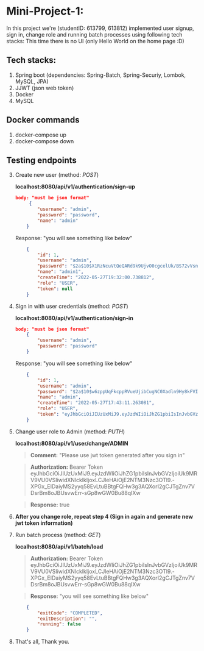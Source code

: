# Mini-Project-1:

In this project we're (studentID: 613799, 613812) implemented user signup, sign in, change role and running batch processes using following tech stacks:
This time there is no UI (only Hello World on the home page :D)

## Tech stacks:
1. Spring boot (dependencies: Spring-Batch, Spring-Securiy, Lombok, MySQL, JPA)
2. JJWT (json web token)
3. Docker
4. MySQL 

## Docker commands
1. docker-compose up
2. docker-compose down

## Testing endpoints

3. Create new user (method: *POST*)

    **localhost:8080/api/v1/authentication/sign-up**
    ```json
    body: "must be json format"
         {
            "username": "admin",
            "password": "password",
            "name": "admin"
        }
     ```           
    Response: "you will see something like below"
    ```json
        {
            "id": 1,
            "username": "admin",
            "password": "$2a$10$X1RzNcuVtQeQARd9k9UjvO0cgcelUk/BS72vVsn00HR.9HFy7a796",
            "name": "admin1",
            "createTime": "2022-05-27T19:32:00.738812",
            "role": "USER",
            "token": null
        }
    ```

4. Sign in with user credentials (method: *POST*)

    **localhost:8080/api/v1/authentication/sign-in**
    ```json
    body: "must be json format"
        {
            "username": "admin",
            "password": "password"
        }
    ```
    Response: "you will see something like below"
    ```json
        {
            "id": 1,
            "username": "admin",
            "password": "$2a$10$w6zppUqFkcppRVueUjibCugNC0Xadln9Hy8kFVIbCYOT9yqihvIT2",
            "name": "admin",
            "createTime": "2022-05-27T17:43:11.263081",
            "role": "USER",
            "token": "eyJhbGciOiJIUzUxMiJ9.eyJzdWIiOiJhZG1pbiIsInJvbGVzIjoiUk9MRV9BRE1JTiIsInVzZXJJZCI6MSwiZXhwIjoxNjUzNzc4MzgwfQ.jZm-QwW3Kgr1P505pkgWNsdffbuZu4Dbr9FX-YpxEY4cMgR_mBwkbcg-yBHFX3-drbTcARU7W5x1Mn8ME8D7LA"
        }
    ```

5. Change user role to Admin (method: *PUTH*)

    **localhost:8080/api/v1/user/change/ADMIN**
    >**Comment:** "Please use jwt token generated after you sign in"
   
    >**Authorization:** Bearer Token eyJhbGciOiJIUzUxMiJ9.eyJzdWIiOiJhZG1pbiIsInJvbGVzIjoiUk9MRV9VU0VSIiwidXNlcklkIjoxLCJleHAiOjE2NTM3Nzc3OTl9.-XPGx_EIDaiyMS2yyq58EvLtuBBtgFQHw3g3AQXorI2gCJTgZnv7VDsrBm8oJBUsvwErr-sGp8wGW0Bu88qIXw

    >**Response:** true

6. **After you change role, repeat step 4 (Sign in again and generate new jwt token information)**

7. Run batch process (method: *GET*)

    **localhost:8080/api/v1/batch/load**
    
    >**Authorization:** Bearer Token eyJhbGciOiJIUzUxMiJ9.eyJzdWIiOiJhZG1pbiIsInJvbGVzIjoiUk9MRV9VU0VSIiwidXNlcklkIjoxLCJleHAiOjE2NTM3Nzc3OTl9.-XPGx_EIDaiyMS2yyq58EvLtuBBtgFQHw3g3AQXorI2gCJTgZnv7VDsrBm8oJBUsvwErr-sGp8wGW0Bu88qIXw

    >**Response:** "you will see something like below"
    ```json
        {
            "exitCode": "COMPLETED",
            "exitDescription": "",
            "running": false
        }
    ```
8. That's all, Thank you.